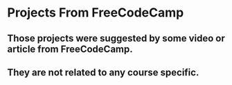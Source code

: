# Projects From FreeCodeCamp 

## Those projects were suggested by some video or article from FreeCodeCamp. 

## They are not related to any course specific.
